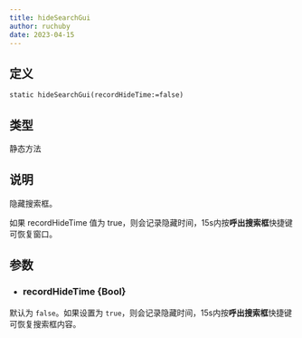 ```yaml
---
title: hideSearchGui
author: ruchuby
date: 2023-04-15
---
```


## 定义

```ahk
static hideSearchGui(recordHideTime:=false)
```

## 类型

静态方法

## 说明

隐藏搜索框。

如果 recordHideTime 值为 true，则会记录隐藏时间，15s内按**呼出搜索框**快捷键可恢复窗口。

## 参数

- ### recordHideTime \{Bool\}

默认为 `false`。如果设置为 `true`，则会记录隐藏时间，15s内按**呼出搜索框**快捷键可恢复搜索框内容。